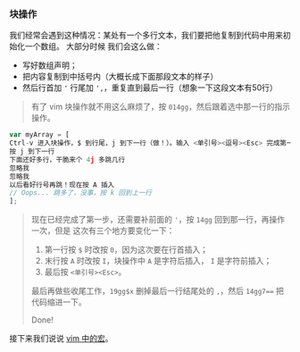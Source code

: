 ### 块操作

我们经常会遇到这种情况：某处有一个多行文本，我们要把他复制到代码中用来初始化一个数组。 大部分时候
我们会这么做：

- 写好数组声明；
- 把内容复制到中括号内（大概长成下面那段文本的样子）
- 然后行首加 ```'``` 行尾加 ```',```，重复直到最后一行（想象一下这段文本有50行）

> 有了 vim 块操作就不用这么麻烦了，按 ```014gg```，然后跟着选中那一行的指示操作。

```javascript
var myArray = [
Ctrl-v 进入块操作，$ 到行尾，j 到下一行（做！）。输入 <单引号><逗号><Esc> 完成第一步，继续。
按 j 到下一行
下面还好多行，干脆来个 4j 多跳几行
忽略我
忽略我
以后看好行号再跳！现在按 A 插入
// Oops... 跳多了，没事，按 k 回到上一行
];
```

> 现在已经完成了第一步，还需要补前面的 ```'```，按 ```14gg``` 回到那一行，再操作一次，但是
> 这次有三个地方要变化一下：
>
> 1. 第一行按 ```$``` 时改按 ```0```，因为这次要在行首插入；
> 1. 末行按 ```A``` 时改按 ```I```，块操作中 ```A``` 是字符后插入， ```I``` 是字符前插入；
> 1. 最后按 ```<单引号><Esc>```。
>
> 最后再做些收尾工作，```19gg$x``` 删掉最后一行结尾处的 ```,```，然后 ```14gg7==``` 把
> 代码缩进一下。
>
> Done!

接下来我们说说 [vim 中的宏](file-seven.md)。
